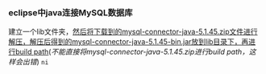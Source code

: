 ### eclipse中java连接MySQL数据库

建立一个lib文件夹，<u>然后将下载到的mysql-connector-java-5.1.45.zip文件进行解压，解压后得到的mysql-connector-java-5.1.45-bin.jar放到lib目录下，再进行build path</u>(*不能直接将mysql-connector-java-5.1.45.zip进行build path，这样会出错*)
`ni`

